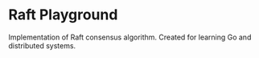# Raft Playground

Implementation of Raft consensus algorithm. Created for learning Go and distributed systems.